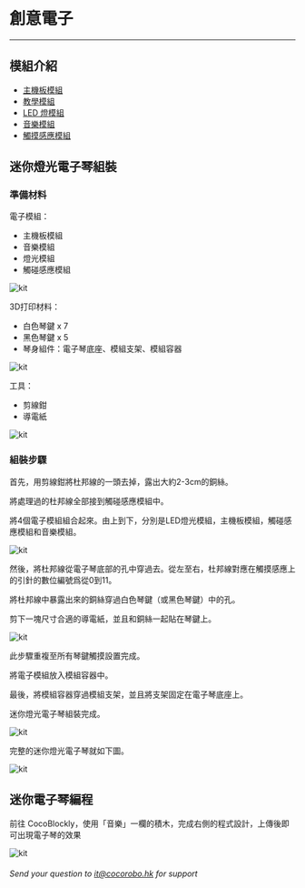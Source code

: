 # 創意電子
---
## 模組介紹
- [主機板模組](/cocomod/main-controller)
- [教學模組](/cocomod/sensor-101)
- [LED 燈模組](/cocomod/led-matrix)
- [音樂模組](/cocomod/music)
- [觸摸感應模組](/cocomod/touch)
## 迷你燈光電子琴組裝
### 準備材料
電子模組：
- 主機板模組
- 音樂模組
- 燈光模組
- 觸碰感應模組

![kit](../media/kit_167.png)

3D打印材料：
- 白色琴鍵 x 7
- 黑色琴鍵 x 5
- 琴身組件：電子琴底座、模組支架、模組容器

![kit](../media/kit_168.png)

工具：
- 剪線鉗
- 導電紙

![kit](../media/kit_10.jpg)
### 組裝步驟
首先，用剪線鉗將杜邦線的一頭去掉，露出大約2-3cm的銅絲。

將處理過的杜邦線全部接到觸碰感應模組中。

將4個電子模組組合起來。由上到下，分別是LED燈光模組，主機板模組，觸碰感應模組和音樂模組。

![kit](../media/kit_169.png)

然後，將杜邦線從電子琴底部的孔中穿過去。從左至右，杜邦線對應在觸摸感應上的引針的數位編號爲從0到11。

將杜邦線中暴露出來的銅絲穿過白色琴鍵（或黑色琴鍵）中的孔。

剪下一塊尺寸合適的導電紙，並且和銅絲一起貼在琴鍵上。

![kit](../media/kit_170.png)

此步驟重複至所有琴鍵觸摸設置完成。

將電子模組放入模組容器中。

最後，將模組容器穿過模組支架，並且將支架固定在電子琴底座上。

迷你燈光電子琴組裝完成。

![kit](../media/kit_171.png)

完整的迷你燈光電子琴就如下圖。

![kit](../media/kit_11.jpg)
## 迷你電子琴編程
前往 CocoBlockly，使用「音樂」一欄的積木，完成右側的程式設計，上傳後即可出現電子琴的效果

![kit](../media/kit_172.png)
###### Send your question to  [it@cocorobo.hk](http://cocorobo.hk/online/)  for support
